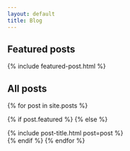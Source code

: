 ```yaml
---
layout: default
title: Blog
---
```


## Featured posts

{% include featured-post.html %}

## All posts

{% for post in site.posts %}

{% if post.featured %}
{% else %}
  <div class="post">
    {% include post-title.html post=post %}
  </div>
{% endif %}
{% endfor %}
